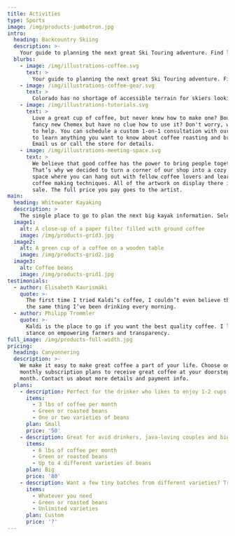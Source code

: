 ```yaml
---
title: Activities
type: Sports
image: /img/products-jumbotron.jpg
intro:
  heading: Backcountry Skiing
  description: >-
    Your guide to planning the next great Ski Touring adventure. Find lodging/camping beta, where to ski, where to find the most up-to-date information, and access to guiding companies. 
  blurbs:
    - image: /img/illustrations-coffee.svg
      text: >
        Your guide to planning the next great Ski Touring adventure. Find lodging/camping beta, where to ski, where to find the most up-to-date information, and access to guiding companies. 
    - image: /img/illustrations-coffee-gear.svg
      text: >
        Colorado has no shortage of accessible terrain for skiers looking to dip their toes into the backcountry. Popular beginner-friendly zones include Berthoud Pass, with its short, low-commitment laps and relatively easy access right off the highway. Loveland Pass is another favorite, offering mellow descents alongside steeper options for when confidence grows. Near Crested Butte, Washington Gulch and Snodgrass Mountain feature gentle glades and wide-open meadows perfect for learning safe travel techniques. Closer to Aspen, Ashcroft provides rolling terrain and beautiful views in a lower-avalanche-risk setting. These areas are well-traveled, making them great for newcomers—though even on beginner terrain, avalanche awareness and proper gear remain essential.
    - image: /img/illustrations-tutorials.svg
      text: >
        Love a great cup of coffee, but never knew how to make one? Bought a
        fancy new Chemex but have no clue how to use it? Don't worry, we’re here
        to help. You can schedule a custom 1-on-1 consultation with our baristas
        to learn anything you want to know about coffee roasting and brewing.
        Email us or call the store for details.
    - image: /img/illustrations-meeting-space.svg
      text: >
        We believe that good coffee has the power to bring people together.
        That’s why we decided to turn a corner of our shop into a cozy meeting
        space where you can hang out with fellow coffee lovers and learn about
        coffee making techniques. All of the artwork on display there is for
        sale. The full price you pay goes to the artist.
main:
  heading: Whitewater Kayaking
  description: >
    The single place to go to plan the next big kayak information. Select down from Day trips, to play spots, to where and how to plan your next multi-day adventure. .
  image1:
    alt: A close-up of a paper filter filled with ground coffee
    image: /img/products-grid3.jpg
  image2:
    alt: A green cup of a coffee on a wooden table
    image: /img/products-grid2.jpg
  image3:
    alt: Coffee beans
    image: /img/products-grid1.jpg
testimonials:
  - author: Elisabeth Kaurismäki
    quote: >-
      The first time I tried Kaldi’s coffee, I couldn’t even believe that was
      the same thing I’ve been drinking every morning.
  - author: Philipp Trommler
    quote: >-
      Kaldi is the place to go if you want the best quality coffee. I love their
      stance on empowering farmers and transparency.
full_image: /img/products-full-width.jpg
pricing:
  heading: Canyonnering
  description: >-
    We make it easy to make great coffee a part of your life. Choose one of our
    monthly subscription plans to receive great coffee at your doorstep each
    month. Contact us about more details and payment info.
  plans:
    - description: Perfect for the drinker who likes to enjoy 1-2 cups per day.
      items:
        - 3 lbs of coffee per month
        - Green or roasted beans
        - One or two varieties of beans
      plan: Small
      price: '50'
    - description: Great for avid drinkers, java-loving couples and bigger crowds
      items:
        - 6 lbs of coffee per month
        - Green or roasted beans
        - Up to 4 different varieties of beans
      plan: Big
      price: '80'
    - description: Want a few tiny batches from different varieties? Try our custom plan
      items:
        - Whatever you need
        - Green or roasted beans
        - Unlimited varieties
      plan: Custom
      price: '?'
---
```



